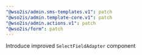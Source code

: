 ```yaml
---
"@wso2is/admin.sms-templates.v1": patch
"@wso2is/admin.template-core.v1": patch
"@wso2is/admin.actions.v1": patch
"@wso2is/form": patch
---
```


Introduce improved `SelectFieldAdapter` component
